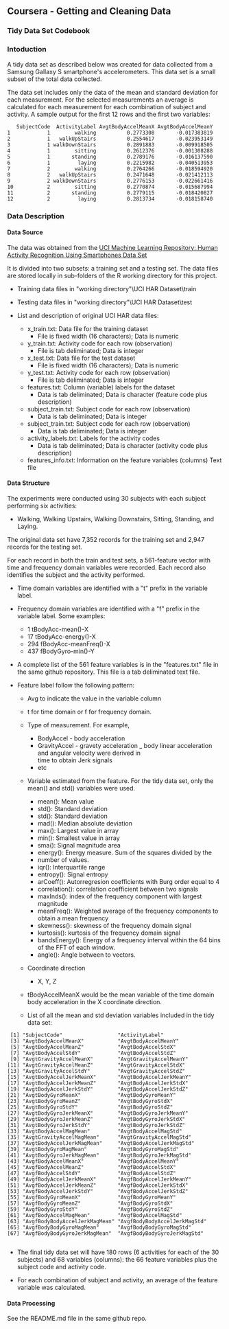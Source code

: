## Coursera - Getting and Cleaning Data
### Tidy Data Set Codebook
### Intoduction

A tidy data set as described below was created for data collected from a Samsung Gallaxy S smartphone's accelerometers. This data set is a small subset of the total data collected.

The data set includes only the data of the mean and standard deviation for each measurement. For the selected measurements an average is calculated for each measurement for each combination of subject and activity. A sample output for the first 12 rows and the first two variables:

```
   SubjectCode  ActivityLabel AvgtBodyAccelMeanX AvgtBodyAccelMeanY
1            1        walking          0.2773308       -0.017383819
2            1   walkUpStairs          0.2554617       -0.023953149
3            1 walkDownStairs          0.2891883       -0.009918505
4            1        sitting          0.2612376       -0.001308288
5            1       standing          0.2789176       -0.016137590
6            1         laying          0.2215982       -0.040513953
7            2        walking          0.2764266       -0.018594920
8            2   walkUpStairs          0.2471648       -0.021412113
9            2 walkDownStairs          0.2776153       -0.022661416
10           2        sitting          0.2770874       -0.015687994
11           2       standing          0.2779115       -0.018420827
12           2         laying          0.2813734       -0.018158740
```

### Data Description
#### Data Source
The data was obtained from the [UCI Machine Learning Repository: Human Activity Recognition Using Smartphones Data Set](http://archive.ics.uci.edu/ml/datasets/Human+Activity+Recognition+Using+Smartphones)

It is divided into two subsets: a training set and a testing set. The data files are stored locally in sub-folders of the R working directory for this project.

* Training data files in "working directory"\\UCI HAR Dataset\\train

* Testing data files in "working directory"\\UCI HAR Dataset\\test

* List and description of original UCI HAR data files:

    + x_train.txt: Data file for the training dataset
        - File is fixed width (16 characters); Data is numeric
    + y_train.txt: Activity code for each row (observation)
        - File is tab deliminated; Data is integer
    + x_test.txt: Data file for the test dataset
        - File is fixed width (16 characters); Data is numeric
    + y_test.txt: Activity code for each row (observation)
        - File is tab deliminated; Data is integer
    + features.txt: Column (variable) labels for the dataset
        - Data is tab deliminated; Data is character (feature code plus  
          description)
    + subject_train.txt: Subject code for each row (observation)
        - Data is tab deliminated; Data is integer
    + subject_train.txt: Subject code for each row (observation)
        - Data is tab deliminated; Data is integer
    + activity_labels.txt: Labels for the activity codes
        - Data is tab deliminated; Data is character (activity code plus  
          description)
    + features_info.txt: Information on the feature variables (columns)
      Text file

#### Data Structure
The experiments were conducted using 30 subjects with each subject performing six activities:

* Walking, Walking Upstairs, Walking Downstairs, Sitting, Standing, and Laying.

The original data set have 7,352 records for the training set and 2,947 records for the testing set.

For each record in both the train and test sets, a 561-feature vector with time and frequency domain variables were recorded. Each record also identifies the subject and the activity performed.

* Time domain variables are identified with a "t" prefix in the variable label.

* Frequency domain variables are identified with a "f" prefix in the variable label. Some examples:
    + 1 tBodyAcc-mean()-X
    + 17 tBodyAcc-energy()-X
    + 294 fBodyAcc-meanFreq()-X
    + 437 fBodyGyro-min()-Y
    
* A complete list of the 561 feature variables is in the "features.txt" file in the same github repository. This file is a tab deliminated text file.


* Feature label follow the following pattern:
    + Avg to indicate the value in the variable column
    + t for time domain or f for frequency domain.
    + Type of measurement. For example,
        - BodyAccel - body acceleration
        - GravityAccel - gravety acceleration
        _ body linear acceleration and angular velocity were derived in                                 
          time to obtain Jerk signals
        - etc
    + Variable estimated from the feature. For the tidy data set, only the 
      mean() and std() variables were used.
        - mean(): Mean value
        - std(): Standard deviation
        - std(): Standard deviation
        - mad(): Median absolute deviation 
        - max(): Largest value in array
        - min(): Smallest value in array
        - sma(): Signal magnitude area
        - energy(): Energy measure. Sum of the squares divided by the
        - number of values. 
        - iqr(): Interquartile range 
        - entropy(): Signal entropy
        - arCoeff(): Autorregresion coefficients with Burg order equal to 4
        - correlation(): correlation coefficient between two signals
        - maxInds(): index of the frequency component with largest 
          magnitude
        - meanFreq(): Weighted average of the frequency components to 
          obtain a mean frequency
        - skewness(): skewness of the frequency domain signal 
        - kurtosis(): kurtosis of the frequency domain signal 
        - bandsEnergy(): Energy of a frequency interval within the 64 bins 
          of the FFT of each window.
        - angle(): Angle between to vectors.
    + Coordinate direction
        - X, Y, Z
    + tBodyAccelMeanX would be the mean variable of the time domain body 
      acceleration in the X coordinate direction.

    + List of all the mean and std deviation variables included in the tidy 
      data set:

```
 [1] "SubjectCode"                  "ActivityLabel"               
 [3] "AvgtBodyAccelMeanX"           "AvgtBodyAccelMeanY"          
 [5] "AvgtBodyAccelMeanZ"           "AvgtBodyAccelStdX"           
 [7] "AvgtBodyAccelStdY"            "AvgtBodyAccelStdZ"           
 [9] "AvgtGravityAccelMeanX"        "AvgtGravityAccelMeanY"       
[11] "AvgtGravityAccelMeanZ"        "AvgtGravityAccelStdX"        
[13] "AvgtGravityAccelStdY"         "AvgtGravityAccelStdZ"        
[15] "AvgtBodyAccelJerkMeanX"       "AvgtBodyAccelJerkMeanY"      
[17] "AvgtBodyAccelJerkMeanZ"       "AvgtBodyAccelJerkStdX"       
[19] "AvgtBodyAccelJerkStdY"        "AvgtBodyAccelJerkStdZ"       
[21] "AvgtBodyGyroMeanX"            "AvgtBodyGyroMeanY"           
[23] "AvgtBodyGyroMeanZ"            "AvgtBodyGyroStdX"            
[25] "AvgtBodyGyroStdY"             "AvgtBodyGyroStdZ"            
[27] "AvgtBodyGyroJerkMeanX"        "AvgtBodyGyroJerkMeanY"       
[29] "AvgtBodyGyroJerkMeanZ"        "AvgtBodyGyroJerkStdX"        
[31] "AvgtBodyGyroJerkStdY"         "AvgtBodyGyroJerkStdZ"        
[33] "AvgtBodyAccelMagMean"         "AvgtBodyAccelMagStd"         
[35] "AvgtGravityAccelMagMean"      "AvgtGravityAccelMagStd"      
[37] "AvgtBodyAccelJerkMagMean"     "AvgtBodyAccelJerkMagStd"     
[39] "AvgtBodyGyroMagMean"          "AvgtBodyGyroMagStd"          
[41] "AvgtBodyGyroJerkMagMean"      "AvgtBodyGyroJerkMagStd"      
[43] "AvgfBodyAccelMeanX"           "AvgfBodyAccelMeanY"          
[45] "AvgfBodyAccelMeanZ"           "AvgfBodyAccelStdX"           
[47] "AvgfBodyAccelStdY"            "AvgfBodyAccelStdZ"           
[49] "AvgfBodyAccelJerkMeanX"       "AvgfBodyAccelJerkMeanY"      
[51] "AvgfBodyAccelJerkMeanZ"       "AvgfBodyAccelJerkStdX"       
[53] "AvgfBodyAccelJerkStdY"        "AvgfBodyAccelJerkStdZ"       
[55] "AvgfBodyGyroMeanX"            "AvgfBodyGyroMeanY"           
[57] "AvgfBodyGyroMeanZ"            "AvgfBodyGyroStdX"            
[59] "AvgfBodyGyroStdY"             "AvgfBodyGyroStdZ"            
[61] "AvgfBodyAccelMagMean"         "AvgfBodyAccelMagStd"         
[63] "AvgfBodyBodyAccelJerkMagMean" "AvgfBodyBodyAccelJerkMagStd" 
[65] "AvgfBodyBodyGyroMagMean"      "AvgfBodyBodyGyroMagStd"      
[67] "AvgfBodyBodyGyroJerkMagMean"  "AvgfBodyBodyGyroJerkMagStd"
 
```


* The final tidy data set will have 180 rows (6 activities for each of the 
  30 subjects) and 68 variables (columns): the 66 feature variables plus 
  the subject code and activity code.

* For each combination of subject and activity, an average of the feature 
  variable was calculated.

#### Data Processing
See the README.md file in the same github repo.
